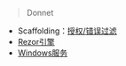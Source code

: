 > Donnet

- Scaffolding：[授权/错误过滤](https://github.com/colindcli/CodeGit/tree/master/Dotnet/Scaffolding)
- [Rezor引擎](https://github.com/colindcli/CodeGit/tree/master/Dotnet/Rezor)
- [Windows服务](https://github.com/colindcli/CodeGit/tree/master/Dotnet/WindowService)
